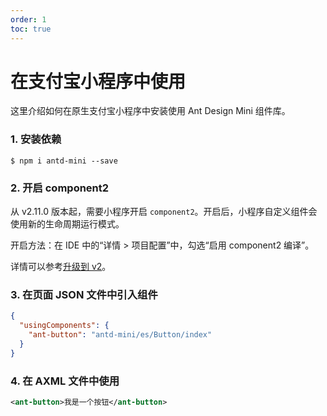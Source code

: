 ```yaml
---
order: 1
toc: true
---
```


# 在支付宝小程序中使用

这里介绍如何在原生支付宝小程序中安装使用 Ant Design Mini 组件库。

### 1. 安装依赖

```shell
$ npm i antd-mini --save
```

### 2. 开启 component2

从 v2.11.0 版本起，需要小程序开启 `component2`。开启后，小程序自定义组件会使用新的生命周期运行模式。

开启方法：在 IDE 中的“详情 > 项目配置”中，勾选“启用 component2 编译”。

详情可以参考[升级到 v2](./migration-v2.md)。

### 3. 在页面 JSON 文件中引入组件

```json
{
  "usingComponents": {
    "ant-button": "antd-mini/es/Button/index"
  }
}
```

### 4. 在 AXML 文件中使用

```xml
<ant-button>我是一个按钮</ant-button>
```
